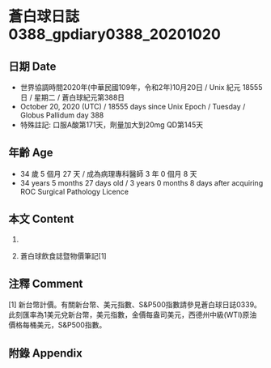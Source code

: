 [_metadata_:encoding]: - "utf-8"
[_metadata_:language]: - "zh-Hant-TW"
[_metadata_:fileformat]: - "markdown"
[_metadata_:MIME_type]: - "text/plain"
[_metadata_:markdown_version]: - "commonmark version 0.29"
[_metadata_:markdown_spec]: - "https://spec.commonmark.org/0.29/"

# 蒼白球日誌0388_gpdiary0388_20201020 #

## 日期 Date ##

* 世界協調時間2020年(中華民國109年，令和2年)10月20日 / Unix 紀元 18555 日 / 星期二 / 蒼白球紀元第388日
* October 20, 2020 (UTC) / 18555 days since Unix Epoch / Tuesday / Globus Pallidum day 388
* 特殊註記: 口服A酸第171天，劑量加大到20mg QD第145天

## 年齡 Age ##

* 34 歲 5 個月 27 天 / 成為病理專科醫師 3 年 0 個月 8 天
* 34 years 5 months 27 days old / 3 years 0 months 8 days after acquiring ROC Surgical Pathology Licence

## 本文 Content ##

1. 

    
2. 蒼白球飲食誌暨物價筆記[1]

    

## 注釋 Comment ##

[1] 新台幣計價。有關新台幣、美元指數、S&P500指數請參見蒼白球日誌0339。此刻匯率為1美元兌新台幣，美元指數，金價每盎司美元，西德州中級(WTI)原油價格每桶美元，S&P500指數。



## 附錄 Appendix ##

